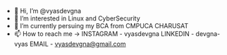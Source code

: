 - 👋 Hi, I’m @vyasdevgna
- 👀 I’m interested in Linux and CyberSecurity
- 🌱 I’m currently persuing my BCA from CMPUCA CHARUSAT
- 📫 How to reach me -> INSTAGRAM - vyasdevgna
                        LINKEDIN - devgna-vyas
                        EMAIL - vyasdevgna@gmail.com

